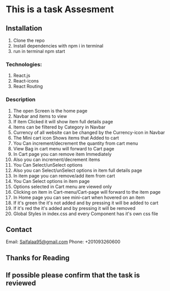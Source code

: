 # This is a task Assesment

## Installation

1. Clone the repo
2. Install dependencies with npm i in terminal
3. run in terminal npm start

### Technologies:

1. React.js
2. React-icons
3. React Routing

### Description

1. The open Screen is the home page
2. Navbar and items to view
3. If item Clicked it will show item full details page
4. Items can be filtered by Category in Navbar
5. Currency of all website can be changed by the Currency-icon in Navbar
6. The Mini cart icon Shows items that Added to cart
7. You Can increment/decrement the quantity from cart menu
8. View Bag in cart menu will forward to Cart page
9. In Cart page you can remove item Immediately
10. Also you can increment/decrement items
11. You Can Select/unSelect options
12. Also you can Select/unSelect options in item full details page
13. In item page you can remove/add item from cart
14. You Can Select options in item page
15. Options selected in Cart menu are viewed only
16. Clicking on item in Cart-menu/Cart-page will forward to the item page
17. In Home page you can see mini-cart when hovered on an item
18. If it's green the it's not added and by pressing it will be added to cart
19. If it's red the it's added and by pressing it will be removed
20. Global Styles in index.css and every Component has it's own css file

## Contact

Email: Saifalaa95@gmail.com
Phone: +201093260600

## Thanks for Reading

## If possible please confirm that the task is reviewed
